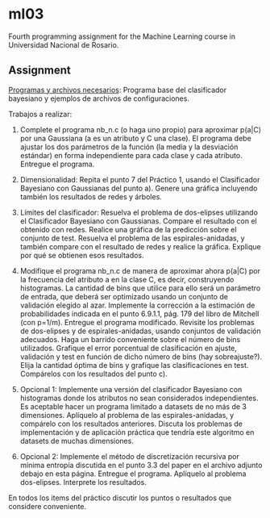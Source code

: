 # ml03

Fourth programming assignment for the Machine Learning course in Universidad
Nacional de Rosario.

## Assignment

[Programas y archivos necesarios](
https://sites.google.com/site/aprendizajeautomatizadounr/down_nb): Programa
base del clasificador bayesiano y ejemplos de archivos de configuraciones.

Trabajos a realizar:

1) Complete el programa nb_n.c (o haga uno propio) para aproximar p(a|C) por
una Gaussiana (a es un atributo y C una clase). El programa debe ajustar los
dos parámetros de la función (la media y la desviación estándar) en forma
independiente para cada clase y cada atributo. Entregue el programa.

2) Dimensionalidad: Repita el punto 7 del Práctico 1, usando el Clasificador
Bayesiano con Gaussianas del punto a). Genere una gráfica incluyendo también
los resultados de redes y árboles.

3) Límites del clasificador: Resuelva el problema de dos-elipses utilizando
el Clasificador Bayesiano con Gaussianas. Compare el resultado con el
obtenido con redes. Realice una gráfica de la predicción sobre el conjunto
de test. Resuelva el problema de las espirales-anidadas, y también compare
con el resultado de redes y realice la gráfica. Explique por qué se
obtienen esos resultados.

4) Modifique el programa nb_n.c de manera de aproximar ahora p(a|C) por la
frecuencia del atributo a en la clase C, es decir, construyendo histogramas.
La cantidad de bins que utilice para ello será un parámetro de entrada, que
deberá ser optimizado usando un conjunto de validación elegido al azar.
Implemente la corrección a la estimación de probabilidades indicada en el
punto 6.9.1.1, pág. 179 del libro de Mitchell (con p=1/m). Entregue el
programa modificado.
Revisite los problemas de dos-elipses y de espirales-anidadas, usando
conjuntos de validación adecuados. Haga un barrido conveniente sobre el
número de bins utilizados. Grafique el error porcentual de clasificación en
ajuste, validación y test en función de dicho número de bins (hay
sobreajuste?). Elija la cantidad óptima de bins y grafique las
clasificaciones en test. Compárelos con los resultados del punto c).

5) Opcional 1: Implemente una versión del clasificador Bayesiano con
histogramas donde los atributos no sean considerados independientes. Es
aceptable hacer un programa limitado a datasets de no más de 3 dimensiones.
Aplíquelo al problema de las espirales-anidadas, y compárelo con los
resultados anteriores. Discuta los problemas de implementación y de
aplicación práctica que tendría este algoritmo en datasets de muchas
dimensiones.

6) Opcional 2: Implemente el método de discretización recursiva por mínima
entropía discutida en el punto 3.3 del paper en el archivo adjunto debajo
en esta página. Entregue el programa. Aplíquelo al problema dos-elipses.
Interprete los resultados.

En todos los items del práctico discutir los puntos o resultados que considere conveniente. 

